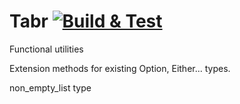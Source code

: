# Tabr [![Build & Test](https://github.com/BranislavLazic/tabr/actions/workflows/actions.yml/badge.svg)](https://github.com/BranislavLazic/tabr/actions/workflows/actions.yml)

Functional utilities

Extension methods for existing Option, Either... types.

non_empty_list type
